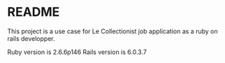 # README

This project is a use case for Le Collectionist job application as a ruby on rails developper.

Ruby version is 2.6.6p146
Rails version is 6.0.3.7
